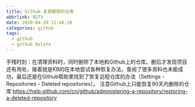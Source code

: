 ```yaml
---
title: Github 复原删除的仓库
abbrlink: 9273
date: 2020-04-20 12:48:20
categories: github
tags:
  - github
  - github Delete
---
```


手残时刻：在清理资料时，同时删除了本地和Github上的仓库。删后才发现项目还有用处，接着就是KB的在本地尝试各种恢复办法，查阅了很多资料也未能成功，最后还是在Github帮助里找到了恢复远程仓库的办法（Settings - Repositories - Deleted repositories）。 注意Github上只能恢复90天内删除的仓库 https://help.github.com/cn/github/administering-a-repository/restoring-a-deleted-repository
